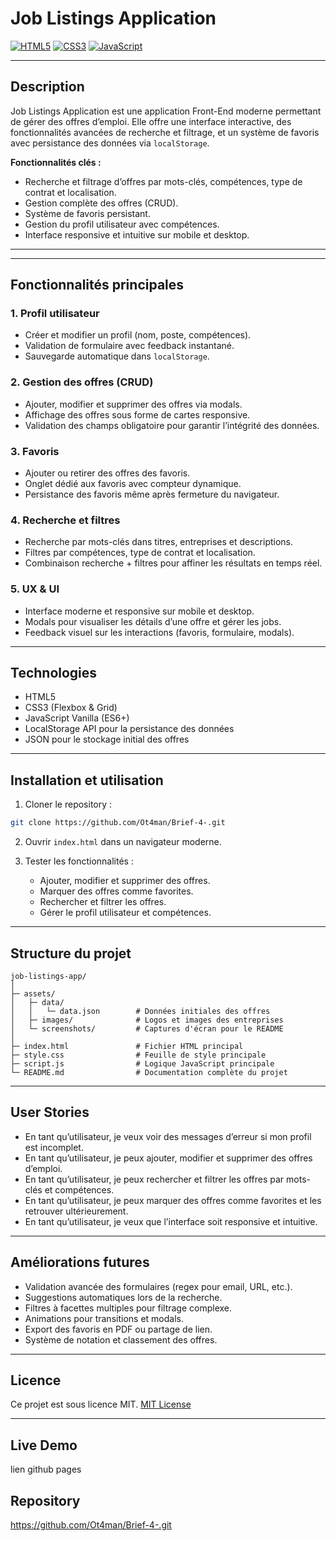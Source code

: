 #    Job Listings Application

[![HTML5](https://img.shields.io/badge/HTML5-%23E34F26?style=flat\&logo=html5\&logoColor=white)](https://developer.mozilla.org/en-US/docs/Web/HTML)
[![CSS3](https://img.shields.io/badge/CSS3-%231572B6?style=flat\&logo=css3\&logoColor=white)](https://developer.mozilla.org/en-US/docs/Web/CSS)
[![JavaScript](https://img.shields.io/badge/JavaScript-%23F7DF1E?style=flat\&logo=javascript\&logoColor=black)](https://developer.mozilla.org/en-US/docs/Web/JavaScript)


---

## **Description**

Job Listings Application est une application Front-End moderne permettant de gérer des offres d’emploi. Elle offre une interface interactive, des fonctionnalités avancées de recherche et filtrage, et un système de favoris avec persistance des données via `localStorage`.

**Fonctionnalités clés :**

* Recherche et filtrage d’offres par mots-clés, compétences, type de contrat et localisation.
* Gestion complète des offres (CRUD).
* Système de favoris persistant.
* Gestion du profil utilisateur avec compétences.
* Interface responsive et intuitive sur mobile et desktop.

---



---

## **Fonctionnalités principales**

### 1. Profil utilisateur

* Créer et modifier un profil (nom, poste, compétences).
* Validation de formulaire avec feedback instantané.
* Sauvegarde automatique dans `localStorage`.

### 2. Gestion des offres (CRUD)

* Ajouter, modifier et supprimer des offres via modals.
* Affichage des offres sous forme de cartes responsive.
* Validation des champs obligatoire pour garantir l’intégrité des données.

### 3. Favoris

* Ajouter ou retirer des offres des favoris.
* Onglet dédié aux favoris avec compteur dynamique.
* Persistance des favoris même après fermeture du navigateur.

### 4. Recherche et filtres

* Recherche par mots-clés dans titres, entreprises et descriptions.
* Filtres par compétences, type de contrat et localisation.
* Combinaison recherche + filtres pour affiner les résultats en temps réel.

### 5. UX & UI

* Interface moderne et responsive sur mobile et desktop.
* Modals pour visualiser les détails d’une offre et gérer les jobs.
* Feedback visuel sur les interactions (favoris, formulaire, modals).

---

## **Technologies**

* HTML5
* CSS3 (Flexbox & Grid)
* JavaScript Vanilla (ES6+)
* LocalStorage API pour la persistance des données
* JSON pour le stockage initial des offres

---

## **Installation et utilisation**

1. Cloner le repository :

```bash
git clone https://github.com/Ot4man/Brief-4-.git
```

2. Ouvrir `index.html` dans un navigateur moderne.
3. Tester les fonctionnalités :

   * Ajouter, modifier et supprimer des offres.
   * Marquer des offres comme favorites.
   * Rechercher et filtrer les offres.
   * Gérer le profil utilisateur et compétences.

---

## **Structure du projet**

```
job-listings-app/
│
├─ assets/
│   ├─ data/
│   │   └─ data.json        # Données initiales des offres
│   ├─ images/              # Logos et images des entreprises
│   └─ screenshots/         # Captures d'écran pour le README
│
├─ index.html               # Fichier HTML principal
├─ style.css                # Feuille de style principale
├─ script.js                # Logique JavaScript principale
└─ README.md                # Documentation complète du projet
```

---

## **User Stories**

* En tant qu’utilisateur, je veux voir des messages d’erreur si mon profil est incomplet.
* En tant qu’utilisateur, je peux ajouter, modifier et supprimer des offres d’emploi.
* En tant qu’utilisateur, je peux rechercher et filtrer les offres par mots-clés et compétences.
* En tant qu’utilisateur, je peux marquer des offres comme favorites et les retrouver ultérieurement.
* En tant qu’utilisateur, je veux que l’interface soit responsive et intuitive.

---

## **Améliorations futures**

* Validation avancée des formulaires (regex pour email, URL, etc.).
* Suggestions automatiques lors de la recherche.
* Filtres à facettes multiples pour filtrage complexe.
* Animations pour transitions et modals.
* Export des favoris en PDF ou partage de lien.
* Système de notation et classement des offres.

---

## **Licence**

Ce projet est sous licence MIT.
[MIT License](https://opensource.org/licenses/MIT)

---

## **Live Demo**

lien github pages

## **Repository**

https://github.com/Ot4man/Brief-4-.git
